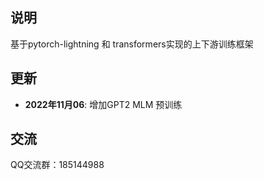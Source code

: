 
## 说明
基于pytorch-lightning 和 transformers实现的上下游训练框架



## 更新
- <strong>2022年11月06</strong>: 增加GPT2 MLM 预训练



## 交流
QQ交流群：185144988
